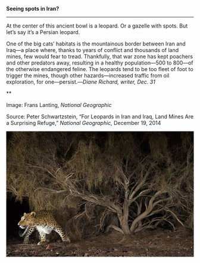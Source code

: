 **Seeing spots in Iran?**

****

At the center of this ancient bowl is a leopard. Or a gazelle with spots. But let’s say it’s a Persian leopard.

One of the big cats’ habitats is the mountainous border between Iran and Iraq—a place where, thanks to years of conflict and thousands of land mines, few would fear to tread. Thankfully, that war zone has kept poachers and other predators away, resulting in a healthy population—500 to 800—of the otherwise endangered feline. The leopards tend to be too fleet of foot to trigger the mines, though other hazards—increased traffic from oil exploration, for one—persist.—*Diane Richard, writer, Dec. 31*

**

Image: Frans Lanting, *National Geographic*

Source: Peter Schwartzstein, “For Leopards in Iran and Iraq, Land Mines Are a Surprising Refuge,” *National Geographic,* December 19, 2014

![](../images/14-12-31_50.46.425_LeopardEDIT-1.jpeg)
